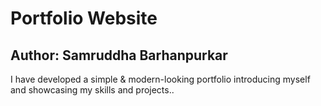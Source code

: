 # Portfolio Website

## Author: Samruddha Barhanpurkar

I have developed a simple & modern-looking portfolio introducing myself and showcasing my skills and projects..
